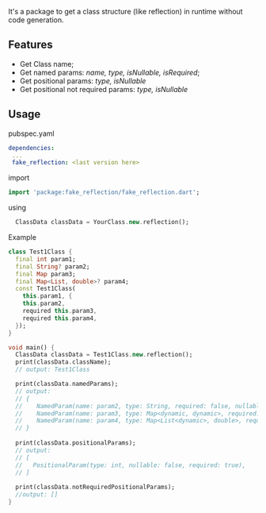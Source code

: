 
It's a package to get a class structure (like reflection) in runtime without code generation.

## Features
 - Get Class name;
 - Get named params: _name, type, isNullable, isRequired_;
 - Get positional params: _type, isNullable_
 - Get positional not required params: _type, isNullable_

## Usage

pubspec.yaml
```yaml
dependencies:
 ...
 fake_reflection: <last version here>
```

import
```dart
import 'package:fake_reflection/fake_reflection.dart';
```

using
```dart
  ClassData classData = YourClass.new.reflection();
```

Example
```dart
class Test1Class {
  final int param1;
  final String? param2;
  final Map param3;
  final Map<List, double>? param4;
  const Test1Class(
    this.param1, {
    this.param2,
    required this.param3,
    required this.param4,
  });
}

void main() {
  ClassData classData = Test1Class.new.reflection();
  print(classData.className);
  // output: Test1Class

  print(classData.namedParams);
  // output:
  // {
  //    NamedParam(name: param2, type: String, required: false, nullable: true), 
  //    NamedParam(name: param3, type: Map<dynamic, dynamic>, required: true, nullable: false), 
  //    NamedParam(name: param4, type: Map<List<dynamic>, double>, required: true, nullable: true)
  // }
  
  print(classData.positionalParams); 
  // output: 
  // [
  //   PositionalParam(type: int, nullable: false, required: true),
  // ]
  
  print(classData.notRequiredPositionalParams); 
  //output: []
}
```
